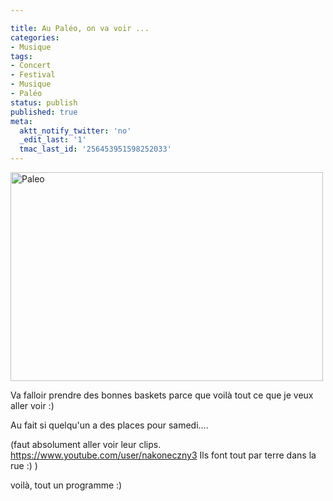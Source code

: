 ```yaml
---

title: Au Paléo, on va voir ...
categories:
- Musique
tags:
- Concert
- Festival
- Musique
- Paléo
status: publish
published: true
meta:
  aktt_notify_twitter: 'no'
  _edit_last: '1'
  tmac_last_id: '256453951598252033'
---
```

<img class="alignnone size-medium wp-image-1130" title="Paleo" src="https://dlgjp9x71cipk.cloudfront.net/2009/04/paleo1-500x334.png" alt="Paleo" width="500" height="334" />

Va falloir prendre des bonnes baskets parce que voilà tout ce que je veux aller voir :)

Au fait si quelqu'un a des places pour samedi....

<!--more-->

<object width="425" height="344" data="https://www.youtube.com/v/fxspk5ioT9c&amp;hl=fr&amp;fs=1" type="application/x-shockwave-flash"><param name="allowFullScreen" value="true" /><param name="allowscriptaccess" value="always" /><param name="src" value="https://www.youtube.com/v/fxspk5ioT9c&amp;hl=fr&amp;fs=1" /><param name="allowfullscreen" value="true" /></object>

<object width="425" height="344" data="https://www.youtube.com/v/tfKLFgvSFYw&amp;hl=fr&amp;fs=1" type="application/x-shockwave-flash"><param name="allowFullScreen" value="true" /><param name="allowscriptaccess" value="always" /><param name="src" value="https://www.youtube.com/v/tfKLFgvSFYw&amp;hl=fr&amp;fs=1" /><param name="allowfullscreen" value="true" /></object>

<object width="425" height="344" data="https://www.youtube.com/v/1srDNADUTSY&amp;hl=fr&amp;fs=1" type="application/x-shockwave-flash"><param name="allowFullScreen" value="true" /><param name="allowscriptaccess" value="always" /><param name="src" value="https://www.youtube.com/v/1srDNADUTSY&amp;hl=fr&amp;fs=1" /><param name="allowfullscreen" value="true" /></object>

<object width="560" height="340" data="https://www.youtube.com/v/dohJLd3IQmk&amp;hl=fr&amp;fs=1" type="application/x-shockwave-flash"><param name="allowFullScreen" value="true" /><param name="allowscriptaccess" value="always" /><param name="src" value="https://www.youtube.com/v/dohJLd3IQmk&amp;hl=fr&amp;fs=1" /><param name="allowfullscreen" value="true" /></object>

<object width="425" height="344" data="https://www.youtube.com/v/GlXdKatPlPA&amp;hl=fr&amp;fs=1" type="application/x-shockwave-flash"><param name="allowFullScreen" value="true" /><param name="allowscriptaccess" value="always" /><param name="src" value="https://www.youtube.com/v/GlXdKatPlPA&amp;hl=fr&amp;fs=1" /><param name="allowfullscreen" value="true" /></object>

<object width="425" height="344" data="https://www.youtube.com/v/33ovVKiV6e0&amp;hl=fr&amp;fs=1" type="application/x-shockwave-flash"><param name="allowFullScreen" value="true" /><param name="allowscriptaccess" value="always" /><param name="src" value="https://www.youtube.com/v/33ovVKiV6e0&amp;hl=fr&amp;fs=1" /><param name="allowfullscreen" value="true" /></object>

(faut absolument aller voir leur clips. https://www.youtube.com/user/nakoneczny3 Ils font tout par terre dans la rue :) )

<object width="425" height="344" data="https://www.youtube.com/v/n7mMoc-x_v0&amp;hl=fr&amp;fs=1" type="application/x-shockwave-flash"><param name="allowFullScreen" value="true" /><param name="allowscriptaccess" value="always" /><param name="src" value="https://www.youtube.com/v/n7mMoc-x_v0&amp;hl=fr&amp;fs=1" /><param name="allowfullscreen" value="true" /></object>

<object width="425" height="344" data="https://www.youtube.com/v/i2KmhO_eVbc&amp;hl=fr&amp;fs=1" type="application/x-shockwave-flash"><param name="allowFullScreen" value="true" /><param name="allowscriptaccess" value="always" /><param name="src" value="https://www.youtube.com/v/i2KmhO_eVbc&amp;hl=fr&amp;fs=1" /><param name="allowfullscreen" value="true" /></object>

<object width="425" height="344" data="https://www.youtube.com/v/qlmhlwLQyzU&amp;hl=fr&amp;fs=1" type="application/x-shockwave-flash"><param name="allowFullScreen" value="true" /><param name="allowscriptaccess" value="always" /><param name="src" value="https://www.youtube.com/v/qlmhlwLQyzU&amp;hl=fr&amp;fs=1" /><param name="allowfullscreen" value="true" /></object>

<object width="425" height="344" data="https://www.youtube.com/v/QKGyUryeLmw&amp;hl=fr&amp;fs=1" type="application/x-shockwave-flash"><param name="allowFullScreen" value="true" /><param name="allowscriptaccess" value="always" /><param name="src" value="https://www.youtube.com/v/QKGyUryeLmw&amp;hl=fr&amp;fs=1" /><param name="allowfullscreen" value="true" /></object>

<object width="425" height="344" data="https://www.youtube.com/v/ZwkjdvgY5ts&amp;hl=fr&amp;fs=1" type="application/x-shockwave-flash"><param name="allowFullScreen" value="true" /><param name="allowscriptaccess" value="always" /><param name="src" value="https://www.youtube.com/v/ZwkjdvgY5ts&amp;hl=fr&amp;fs=1" /><param name="allowfullscreen" value="true" /></object>

<object width="425" height="344" data="https://www.youtube.com/v/f8YBmhGyZ6E&amp;hl=fr&amp;fs=1" type="application/x-shockwave-flash"><param name="allowFullScreen" value="true" /><param name="allowscriptaccess" value="always" /><param name="src" value="https://www.youtube.com/v/f8YBmhGyZ6E&amp;hl=fr&amp;fs=1" /><param name="allowfullscreen" value="true" /></object>

<object width="425" height="344" data="https://www.youtube.com/v/0EjWX849HEA&amp;hl=fr&amp;fs=1" type="application/x-shockwave-flash"><param name="allowFullScreen" value="true" /><param name="allowscriptaccess" value="always" /><param name="src" value="https://www.youtube.com/v/0EjWX849HEA&amp;hl=fr&amp;fs=1" /><param name="allowfullscreen" value="true" /></object>

voilà, tout un programme :)
